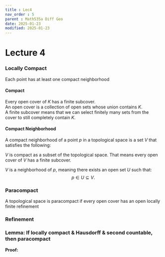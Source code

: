 ```yaml
---
title : Lec4
nav_order : 5
parent : Math535a Diff Geo
date: 2025-01-23
modified: 2025-01-23
---
```

# Lecture 4 
### Locally Compact  
Each point has at least one compact neighborhood

#### Compact  
Every open cover of $K$ has a finite subcover.  
An open cover is a collection of open sets whose union contains $K$.  
A finite subcover means that we can select finitely many sets from the cover to still completely contain $K$.

#### Compact Neighborhood
A compact neighborhood of a point $p$ in a topological space is a set $V$ that satisfies the following:

$V$ is compact as a subset of the topological space. That means every open cover of $V$ has a finite subcover.

$V$ is a neighborhood of $p$, meaning there exists an open set $U$ such that:
$$
p \in U \subseteq V.
$$

### Paracompact
A topological space is paracompact if every open cover has an open locally finite refinement

### Refinement 

### Lemma: If locally compact & Hausdorff & second countable, then paracompact
**Proof:** 
